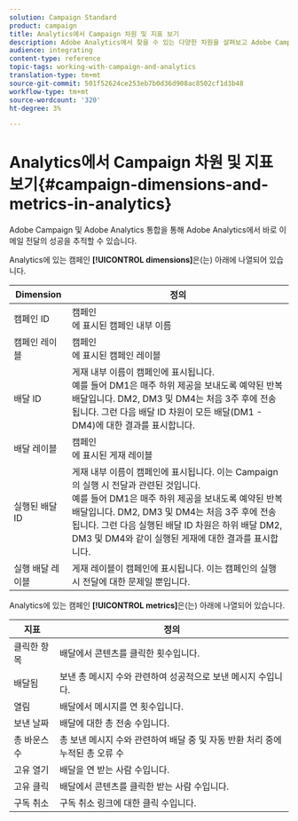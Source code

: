 ```yaml
---
solution: Campaign Standard
product: campaign
title: Analytics에서 Campaign 차원 및 지표 보기
description: Adobe Analytics에서 찾을 수 있는 다양한 차원을 살펴보고 Adobe Campaign에서 이메일 배달 추적을 시작합니다.
audience: integrating
content-type: reference
topic-tags: working-with-campaign-and-analytics
translation-type: tm+mt
source-git-commit: 501f52624ce253eb7b0d36d908ac8502cf1d3b48
workflow-type: tm+mt
source-wordcount: '320'
ht-degree: 3%

---
```



# Analytics에서 Campaign 차원 및 지표 보기{#campaign-dimensions-and-metrics-in-analytics}

Adobe Campaign 및 Adobe Analytics 통합을 통해 Adobe Analytics에서 바로 이메일 전달의 성공을 추적할 수 있습니다.

Analytics에 있는 캠페인 **[!UICONTROL dimensions]**&#x200B;은(는) 아래에 나열되어 있습니다.

<table> 
 <thead> 
  <tr> 
   <th> Dimension<br /> </th> 
   <th> 정의<br /> </th> 
  </tr> 
 </thead> 
 <tbody> 
  <tr> 
   <td> 캠페인 ID<br /> </td> 
   <td> 캠페인<br />에 표시된 캠페인 내부 이름 </td> 
  </tr> 
  <tr> 
   <td> 캠페인 레이블<br /> </td> 
   <td> 캠페인<br />에 표시된 캠페인 레이블 </td> 
  </tr> 
  <tr> 
   <td> 배달 ID<br /> </td> 
   <td> 게재 내부 이름이 캠페인에 표시됩니다.<br /> 예를 들어 DM1은 매주 하위 제공을 보내도록 예약된 반복 배달입니다. DM2, DM3 및 DM4는 처음 3주 후에 전송됩니다. 그런 다음 배달 ID 차원이 모든 배달(DM1 - DM4)에 대한 결과를 표시합니다. <br /> </td> 
  </tr> 
  <tr> 
   <td> 배달 레이블<br /> </td> 
   <td> 캠페인<br />에 표시된 게재 레이블 </td> 
  </tr> 
  <tr> 
   <td> 실행된 배달 ID<br /> </td> 
   <td> 게재 내부 이름이 캠페인에 표시됩니다. 이는 Campaign의 실행 시 전달과 관련된 것입니다.<br /> 예를 들어 DM1은 매주 하위 제공을 보내도록 예약된 반복 배달입니다. DM2, DM3 및 DM4는 처음 3주 후에 전송됩니다. 그런 다음 실행된 배달 ID 차원은 하위 배달 DM2, DM3 및 DM4와 같이 실행된 게재에 대한 결과를 표시합니다. <br /> </td> 
  </tr> 
  <tr> 
   <td> 실행 배달 레이블<br /> </td> 
   <td> 게재 레이블이 캠페인에 표시됩니다. 이는 캠페인의 실행 시 전달에 대한 문제일 뿐입니다.<br /> </td> 
  </tr> 
 </tbody> 
</table>

Analytics에 있는 캠페인 **[!UICONTROL metrics]**&#x200B;은(는) 아래에 나열되어 있습니다.

<table> 
 <thead> 
  <tr> 
   <th> 지표<br /> </th> 
   <th> 정의<br /> </th> 
  </tr> 
 </thead> 
 <tbody> 
  <tr> 
   <td> 클릭한 항목<br /> </td> 
   <td> 배달에서 콘텐츠를 클릭한 횟수입니다.<br /> </td> 
  </tr> 
  <tr> 
   <td> 배달됨<br /> </td> 
   <td> 보낸 총 메시지 수와 관련하여 성공적으로 보낸 메시지 수입니다.<br /> </td> 
  </tr> 
  <tr> 
   <td> 열림<br /> </td> 
   <td> 배달에서 메시지를 연 횟수입니다.<br /> </td> 
  </tr> 
  <tr> 
   <td> 보낸 날짜<br /> </td> 
   <td> 배달에 대한 총 전송 수입니다.<br /> </td> 
  </tr> 
  <tr> 
   <td> 총 바운스 수<br /> </td> 
   <td> 총 보낸 메시지 수와 관련하여 배달 중 및 자동 반환 처리 중에 누적된 총 오류 수<br /> </td> 
  </tr> 
  <tr> 
   <td> 고유 열기<br /> </td> 
   <td> 배달을 연 받는 사람 수입니다.<br /> </td> 
  </tr> 
  <tr> 
   <td> 고유 클릭<br /> </td> 
   <td> 배달에서 콘텐츠를 클릭한 받는 사람 수입니다.<br /> </td> 
  </tr> 
  <tr> 
   <td> 구독 취소<br /> </td> 
   <td> 구독 취소 링크에 대한 클릭 수입니다.<br /> </td> 
  </tr> 
 </tbody> 
</table>

